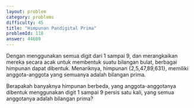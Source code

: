 ```yaml
---
layout: problem
category: problems
difficulty: 45
title: "Himpunan Pandigital Prima"
problemId: 118
answer: 44680
---
```

Dengan menggunakan semua digit dari 1 sampai 9, dan merangkaikan mereka secara acak untuk membentuk suatu bilangan bulat, berbagai himpunan dapat dibentuk. Menariknya, himpunan {2,5,47,89,631}, memiliki anggota-anggota yang semuanya adalah bilangan prima.

Berapakah banyaknya himpunan berbeda, yang anggota-anggotanya dibentuk menggunakan digit 1 sampai 9 persis satu kali, yang semua anggotanya adalah bilangan prima?
